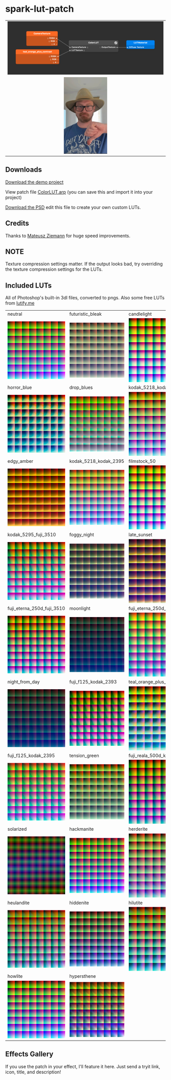 # spark-lut-patch

|      |
| :--: |
|![patch editor example](./demo-assets/patches.png)|
| <img src="./demo-assets/luts-good.gif" height="240"> |

## Downloads

[Download the demo project](https://github.com/positlabs/spark-lut-patch/archive/master.zip)

View patch file [ColorLUT.arp](https://raw.githubusercontent.com/positlabs/spark-lut-patch/master/patches/FastColorLUT.arp) (you can save this and import it into your project)

[Download the PSD](./luts.psd) edit this file to create your own custom LUTs.

## Credits

Thanks to [Mateusz Ziemann](https://www.facebook.com/infectedwirus) for huge speed improvements.

## NOTE

Texture compression settings matter. If the output looks bad, try overriding the texture compression settings for the LUTs.

## Included LUTs

All of Photoshop's built-in 3dl files, converted to pngs. Also some free LUTs from [lutify.me](https://lutify.me)

|               |               |               |
| ------------- | ------------- | ------------- |
| neutral  | futuristic_bleak  | candlelight |
| <img src="./textures/neutral.png" width="200" />  | <img src="./textures/futuristic_bleak.png" width="200" /> | <img src="./textures/candlelight.png" width="200" /> |
| horror_blue | drop_blues | kodak_5218_kodak_2383 |
| <img src="./textures/horror_blue.png" width="200" /> | <img src="./textures/drop_blues.png" width="200" /> | <img src="./textures/kodak_5218_kodak_2383.png" width="200" />
| edgy_amber | kodak_5218_kodak_2395 | filmstock_50 |
| <img src="./textures/edgy_amber.png" width="200" /> | <img src="./textures/kodak_5218_kodak_2395.png" width="200" /> | <img src="./textures/filmstock_50.png" width="200" /> |
| kodak_5295_fuji_3510 | foggy_night | late_sunset |
| <img src="./textures/kodak_5295_fuji_3510.png" width="200" /> | <img src="./textures/foggy_night.png" width="200" /> | <img src="./textures/late_sunset.png" width="200" /> |
| fuji_eterna_250d_fuji_3510 | moonlight | fuji_eterna_250d_kodak_2395 |
| <img src="./textures/fuji_eterna_250d_fuji_3510.png" width="200" /> | <img src="./textures/moonlight.png" width="200" /> | <img src="./textures/fuji_eterna_250d_kodak_2395.png" width="200" /> |
| night_from_day | fuji_f125_kodak_2393 | teal_orange_plus_contrast |
| <img src="./textures/night_from_day.png" width="200" /> | <img src="./textures/fuji_f125_kodak_2393.png" width="200" /> | <img src="./textures/teal_orange_plus_contrast.png" width="200" /> |
| fuji_f125_kodak_2395 | tension_green | fuji_reala_500d_kodak_2393 |
|<img src="./textures/fuji_f125_kodak_2395.png" width="200" /> | <img src="./textures/tension_green.png" width="200" /> | <img src="./textures/fuji_reala_500d_kodak_2393.png" width="200" /> |
| solarized | hackmanite | herderite |
| <img src="./textures/solarized.png" width="200" /> | <img src="./textures/hackmanite.png" width="200" /> | <img src="./textures/herderite.png" width="200" /> |
| heulandite | hiddenite | hilutite |
| <img src="./textures/heulandite.png" width="200" /> | <img src="./textures/hiddenite.png" width="200" /> | <img src="./textures/hilutite.png" width="200" /> |
| howlite | hypersthene |  |
| <img src="./textures/howlite.png" width="200" /> | <img src="./textures/hypersthene.png" width="200" /> |  |


## Effects Gallery

If you use the patch in your effect, I'll feature it here. Just send a tryit link, icon, title, and description!
